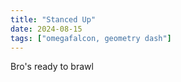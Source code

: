 ```yaml
---
title: "Stanced Up"
date: 2024-08-15
tags: ["omegafalcon, geometry dash"]
---
```


Bro's ready to brawl